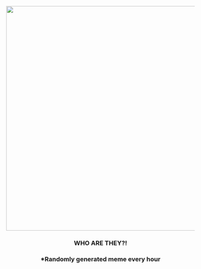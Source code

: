 <p align="center">
        <img src="https://i.redd.it/q1usxhv9b7e91.jpg" width="600" height="600">
        </p>
        <h3 align="center">WHO ARE THEY?!</h3>
        <h3 align="center">*Randomly generated meme every hour</h3>
    